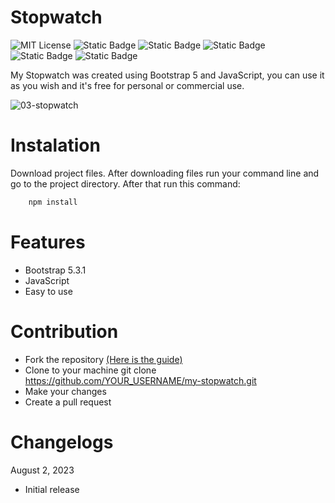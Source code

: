 # Stopwatch

![MIT License](https://img.shields.io/badge/Author-S1mon009-blue.svg) ![Static Badge](https://img.shields.io/badge/HTML-html?logo=html5&labelColor=%23595959&color=%23E34F26)
![Static Badge](https://img.shields.io/badge/CSS-CSS?logo=css3&logoColor=%231572B6&labelColor=%23555&color=%231572B6) ![Static Badge](https://img.shields.io/badge/Bootstrap-bootstrap?logo=bootstrap&labelColor=%23595959&color=%237952B3) ![Static Badge](https://img.shields.io/badge/JavaScript-JavaScript?logo=javascript&logoColor=%23F7DF1E&labelColor=%23555&color=%23F7DF1E) ![Static Badge](https://img.shields.io/badge/npm-npm?logo=npm&logoColor=%23CB3837&labelColor=%23555&color=%23CB3837)

My Stopwatch was created using Bootstrap 5 and JavaScript, you can use it as you wish and it's free for personal or commercial use.

![03-stopwatch](https://github.com/S1mon009/JavaScript/assets/105738321/709942bb-4dd5-4a79-829d-a672133a1203)

# Instalation

Download project files. After downloading files run your command line and go to the project directory. After that run this command:

```bash
    npm install
```

# Features

- Bootstrap 5.3.1
- JavaScript
- Easy to use

# Contribution

- Fork the repository [(Here is the guide)](https://docs.github.com/en/get-started/quickstart/fork-a-repo)
- Clone to your machine git clone https://github.com/YOUR_USERNAME/my-stopwatch.git
- Make your changes
- Create a pull request

# Changelogs

August 2, 2023

- Initial release
